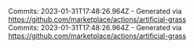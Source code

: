 Commits: 2023-01-31T17:48:26.964Z - Generated via https://github.com/marketplace/actions/artificial-grass
<br>
Commits: 2023-01-31T17:48:26.964Z - Generated via https://github.com/marketplace/actions/artificial-grass
<br>
